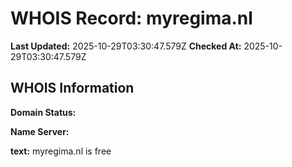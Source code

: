 # WHOIS Record: myregima.nl

**Last Updated:** 2025-10-29T03:30:47.579Z
**Checked At:** 2025-10-29T03:30:47.579Z

## WHOIS Information

**Domain Status:** 

**Name Server:** 

**text:** myregima.nl is free

